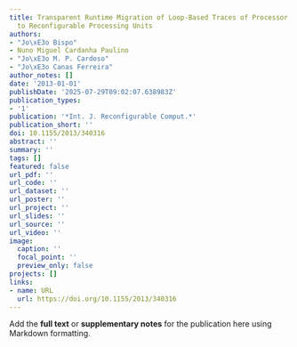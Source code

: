 ```yaml
---
title: Transparent Runtime Migration of Loop-Based Traces of Processor Instructions
  to Reconfigurable Processing Units
authors:
- "Jo\xE3o Bispo"
- Nuno Miguel Cardanha Paulino
- "Jo\xE3o M. P. Cardoso"
- "Jo\xE3o Canas Ferreira"
author_notes: []
date: '2013-01-01'
publishDate: '2025-07-29T09:02:07.638983Z'
publication_types:
- '1'
publication: '*Int. J. Reconfigurable Comput.*'
publication_short: ''
doi: 10.1155/2013/340316
abstract: ''
summary: ''
tags: []
featured: false
url_pdf: ''
url_code: ''
url_dataset: ''
url_poster: ''
url_project: ''
url_slides: ''
url_source: ''
url_video: ''
image:
  caption: ''
  focal_point: ''
  preview_only: false
projects: []
links:
- name: URL
  url: https://doi.org/10.1155/2013/340316
---
```


Add the **full text** or **supplementary notes** for the publication here using Markdown formatting.
